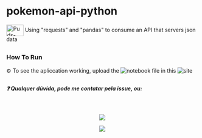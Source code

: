 # pokemon-api-python

<p> <img align="center" alt="Puds-Apache" height="30" width="45" src="https://cdn.jsdelivr.net/gh/devicons/devicon/icons/python/python-original.svg"> Using "requests" and "pandas" to consume an API that servers json data</p>

##

<h3> How To Run</h3>

⚙️ To see the apliccation working, upload the ![notebook](https://github.com/puds09/pokemon-api-python/blob/main/pokemonApi.ipynb) file in this ![site]("https://colab.research.google.com")

##

##### ❓ Qualquer dúvida, pode me contatar pela issue, ou:

<div style="display: inline_block" align="center"><br>
  
  <a href="https://www.linkedin.com/in/pedro-ribeiro-b522671b1/" target="_blank"><img src="https://img.shields.io/badge/-LinkedIn-%230077B5?style=for-the-badge&logo=linkedin&logoColor=white" target="_blank"></a> 
  
  <a href = "mailto:ph.pedro09@gmail.com"><img src="https://img.shields.io/badge/-Gmail-%23333?style=for-the-badge&logo=gmail&logoColor=white" target="_blank"></a>

</div>


